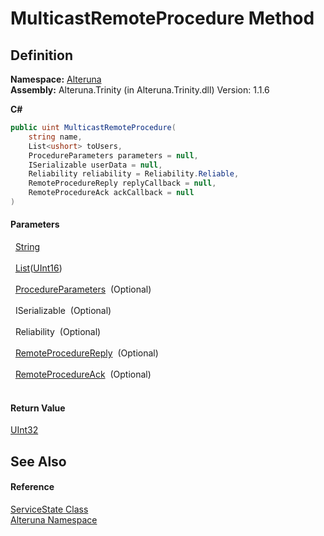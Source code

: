# MulticastRemoteProcedure Method




## Definition
**Namespace:** <a href="N_Alteruna">Alteruna</a>  
**Assembly:** Alteruna.Trinity (in Alteruna.Trinity.dll) Version: 1.1.6

**C#**
``` C#
public uint MulticastRemoteProcedure(
	string name,
	List<ushort> toUsers,
	ProcedureParameters parameters = null,
	ISerializable userData = null,
	Reliability reliability = Reliability.Reliable,
	RemoteProcedureReply replyCallback = null,
	RemoteProcedureAck ackCallback = null
)
```



#### Parameters
<dl><dt>  <a href="https://learn.microsoft.com/dotnet/api/system.string" target="_blank" rel="noopener noreferrer">String</a></dt><dd> </dd><dt>  <a href="https://learn.microsoft.com/dotnet/api/system.collections.generic.list-1" target="_blank" rel="noopener noreferrer">List</a>(<a href="https://learn.microsoft.com/dotnet/api/system.uint16" target="_blank" rel="noopener noreferrer">UInt16</a>)</dt><dd> </dd><dt>  <a href="T_Alteruna_ProcedureParameters">ProcedureParameters</a>  (Optional)</dt><dd> </dd><dt>  ISerializable  (Optional)</dt><dd> </dd><dt>  Reliability  (Optional)</dt><dd> </dd><dt>  <a href="T_Alteruna_RemoteProcedureReply">RemoteProcedureReply</a>  (Optional)</dt><dd> </dd><dt>  <a href="T_Alteruna_RemoteProcedureAck">RemoteProcedureAck</a>  (Optional)</dt><dd> </dd></dl>

#### Return Value
<a href="https://learn.microsoft.com/dotnet/api/system.uint32" target="_blank" rel="noopener noreferrer">UInt32</a>

## See Also


#### Reference
<a href="T_Alteruna_ServiceState">ServiceState Class</a>  
<a href="N_Alteruna">Alteruna Namespace</a>  
